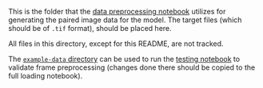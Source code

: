 This is the folder that the [data preprocessing notebook](../data_preprocessing.ipynb) utilizes for generating the paired image data for the model. The target files (which should be of `.tif` format), should be placed here.

All files in this directory, except for this README, are not tracked.

The [`example-data` directory](../example-data) can be used to run the [testing notebook](../test_single_frame.ipynb) to validate frame preprocessing (changes done there should be copied to the full loading notebook).
